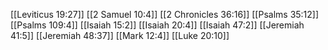 [[Leviticus 19:27]]
[[2 Samuel 10:4]]
[[2 Chronicles 36:16]]
[[Psalms 35:12]]
[[Psalms 109:4]]
[[Isaiah 15:2]]
[[Isaiah 20:4]]
[[Isaiah 47:2]]
[[Jeremiah 41:5]]
[[Jeremiah 48:37]]
[[Mark 12:4]]
[[Luke 20:10]]
